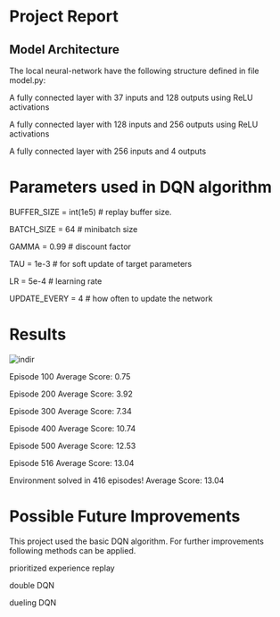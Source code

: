 # Project Report

## Model Architecture
The local neural-network have the following structure defined in file model.py:

A fully connected layer with 37 inputs and 128 outputs using ReLU activations

A fully connected layer with 128 inputs and 256 outputs using ReLU activations

A fully connected layer with 256 inputs and 4 outputs

# Parameters used in DQN algorithm

BUFFER_SIZE = int(1e5) # replay buffer size. 

BATCH_SIZE = 64 # minibatch size

GAMMA = 0.99 # discount factor

TAU = 1e-3 # for soft update of target parameters

LR = 5e-4 # learning rate 

UPDATE_EVERY = 4 # how often to update the network

# Results

![indir](https://user-images.githubusercontent.com/43606874/50734667-68686100-11b3-11e9-889c-b5f558cf8073.png)

Episode 100	Average Score: 0.75

Episode 200	Average Score: 3.92

Episode 300	Average Score: 7.34

Episode 400	Average Score: 10.74

Episode 500	Average Score: 12.53

Episode 516	Average Score: 13.04

Environment solved in 416 episodes!	Average Score: 13.04

# Possible Future Improvements

This project used the basic DQN algorithm. For further improvements following methods can be applied.

prioritized experience replay

double DQN

dueling DQN
